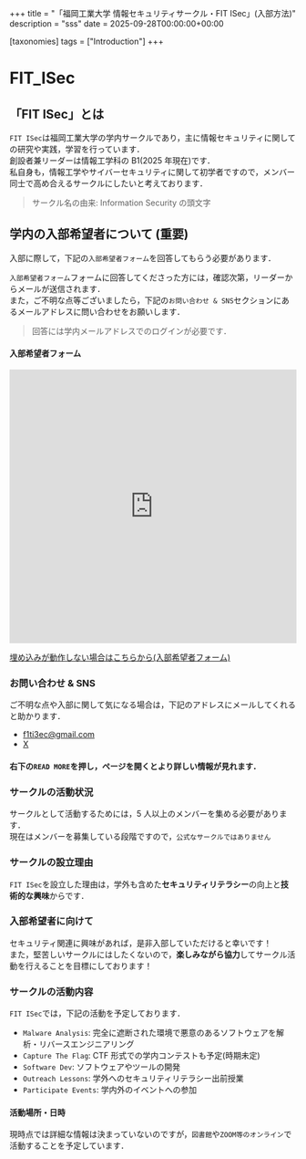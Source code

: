 +++
title = "「福岡工業大学 情報セキュリティサークル・FIT ISec」(入部方法)"
description = "sss"
date = 2025-09-28T00:00:00+00:00

[taxonomies]
tags = ["Introduction"]
+++

# FIT_ISec

## 「FIT ISec」とは

`FIT ISec`は福岡工業大学の学内サークルであり，主に情報セキュリティに関しての研究や実践，学習を行っています．<br>
創設者兼リーダーは情報工学科の B1(2025 年現在)です．<br>
私自身も，情報工学やサイバーセキュリティに関して初学者ですので，メンバー同士で高め合えるサークルにしたいと考えております．

> サークル名の由来: Information Security の頭文字

## 学内の入部希望者について (重要)

<!-- > ※ 現在，簡易入部テストの問題を作成中です．今しばらくお待ちください。 -->

<!-- 入部に際して，下記の`入部希望者フォーム`と`簡易入部テスト`を回答してもらう必要があります．<br> -->
入部に際して，下記の`入部希望者フォーム`を回答してもらう必要があります．<br>
<!-- また，入部希望者フォームと簡易入部テストの個人情報は同一のものを入力してください． -->
<!-- これは 2 つのフォームに回答してくださった方には，確認次第，リーダーからメールが送信されます． -->
`入部希望者フォーム`フォームに回答してくださった方には，確認次第，リーダーからメールが送信されます．<br>
また，ご不明な点等ございましたら，下記の`お問い合わせ & SNS`セクションにあるメールアドレスに問い合わせをお願いします．

> 回答には学内メールアドレスでのログインが必要です．

#### 入部希望者フォーム

<iframe width="640px" height="480px" src="https://forms.office.com/Pages/ResponsePage.aspx?id=NIp2LOKKdUey6PnQAqEadNeWli7uRm5PgqZccQdHKXBUNk1XSVVDWFRLOEEzR0FMRzVSR0FMR0FCWS4u&embed=true" frameborder="0" marginwidth="0" marginheight="0" style="border: none; max-width:100%; max-height:100vh" allowfullscreen webkitallowfullscreen mozallowfullscreen msallowfullscreen> </iframe>

[埋め込みが動作しない場合はこちらから(入部希望者フォーム)](https://forms.office.com/Pages/ResponsePage.aspx?id=NIp2LOKKdUey6PnQAqEadNeWli7uRm5PgqZccQdHKXBUNk1XSVVDWFRLOEEzR0FMRzVSR0FMR0FCWS4u)


### お問い合わせ & SNS

ご不明な点や入部に関して気になる場合は，下記のアドレスにメールしてくれると助かります．

- <a href="mailto:f1ti3ec@gmail.com">f1ti3ec@gmail.com</a>
- [X](https://x.com/FIT_ISec)

#### 右下の`READ MORE`を押し，ページを開くとより詳しい情報が見れます．

<!--more-->

### サークルの活動状況

サークルとして活動するためには，5 人以上のメンバーを集める必要があります．<br>
現在はメンバーを募集している段階ですので，`公式なサークルではありません`

### サークルの設立理由

`FIT ISec`を設立した理由は，学外も含めた**セキュリティリテラシー**の向上と**技術的な興味**からです．

### 入部希望者に向けて

セキュリティ関連に興味があれば，是非入部していただけると幸いです！<br>
また，堅苦しいサークルにはしたくないので，**楽しみながら協力**してサークル活動を行えることを目標にしております！<br>

### サークルの活動内容

`FIT ISec`では，下記の活動を予定しております．

- `Malware Analysis`: 完全に遮断された環境で悪意のあるソフトウェアを解析・リバースエンジニアリング
- `Capture The Flag`: CTF 形式での学内コンテストも予定(時期未定)
- `Software Dev`: ソフトウェアやツールの開発
- `Outreach Lessons`: 学外へのセキュリティリテラシー出前授業
- `Participate Events`: 学内外のイベントへの参加

#### 活動場所・日時
現時点では詳細な情報は決まっていないのですが，`図書館`や`ZOOM等のオンライン`で活動することを予定しています．
